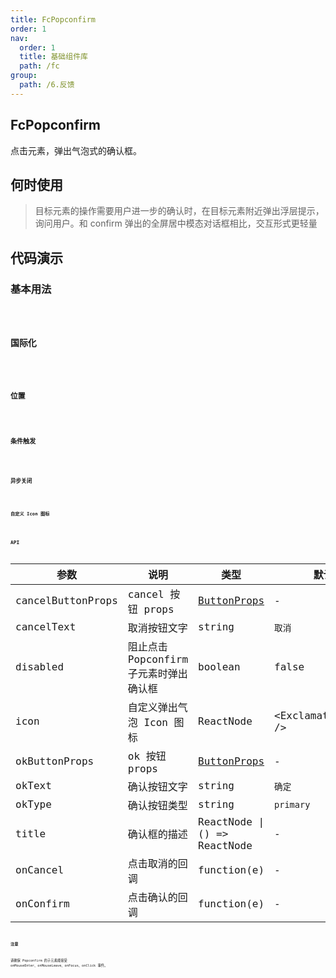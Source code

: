 ```yaml
---
title: FcPopconfirm
order: 1
nav:
  order: 1
  title: 基础组件库
  path: /fc
group:
  path: /6.反馈
---
```


## FcPopconfirm 

点击元素，弹出气泡式的确认框。

## 何时使用

> 目标元素的操作需要用户进一步的确认时，在目标元素附近弹出浮层提示，询问用户。和 confirm 弹出的全屏居中模态对话框相比，交互形式更轻量
  

## 代码演示

### 基本用法
<code src="./demo/base01.tsx" />

### 国际化
<code src="./demo/base02.tsx" />

### 位置
<code src="./demo/base03.tsx" />

### 条件触发
<code src="./demo/base04.tsx" />

### 异步关闭
<code src="./demo/base05.tsx" />

### 自定义 Icon 图标
<code src="./demo/base06.tsx" />


## API

| 参数 | 说明 | 类型 | 默认值 |
| --- | --- | --- | --- |
| cancelButtonProps | cancel 按钮 props | [ButtonProps](/components/button/#API) | - |
| cancelText | 取消按钮文字 | string | `取消` |
| disabled | 阻止点击 Popconfirm 子元素时弹出确认框 | boolean | false |
| icon | 自定义弹出气泡 Icon 图标 | ReactNode | &lt;ExclamationCircle /> |
| okButtonProps | ok 按钮 props | [ButtonProps](/components/button/#API) | - |
| okText | 确认按钮文字 | string | `确定` |
| okType | 确认按钮类型 | string | `primary` |
| title | 确认框的描述 | ReactNode \| () => ReactNode | - |
| onCancel | 点击取消的回调 | function(e) | - |
| onConfirm | 点击确认的回调 | function(e) | - |

### 注意
请确保 Popconfirm 的子元素能接受 onMouseEnter、onMouseLeave、onFocus、onClick 事件。